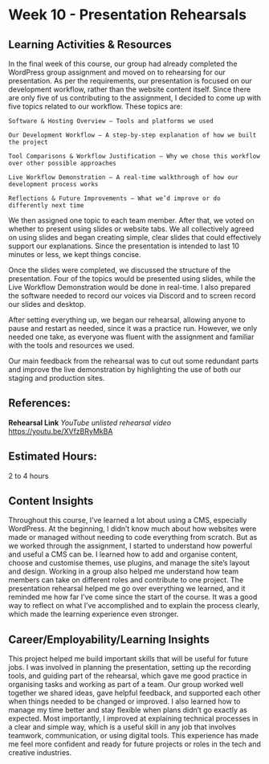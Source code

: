 # **Week 10 - Presentation Rehearsals**

## **Learning Activities & Resources**

In the final week of this course, our group had already completed the WordPress group assignment and moved on to rehearsing for our presentation. As per the requirements, our presentation is focused on our development workflow, rather than the website content itself. Since there are only five of us contributing to the assignment, I decided to come up with five topics related to our workflow. These topics are:

    Software & Hosting Overview – Tools and platforms we used

    Our Development Workflow – A step-by-step explanation of how we built the project

    Tool Comparisons & Workflow Justification – Why we chose this workflow over other possible approaches

    Live Workflow Demonstration – A real-time walkthrough of how our development process works

    Reflections & Future Improvements – What we’d improve or do differently next time

We then assigned one topic to each team member. After that, we voted on whether to present using slides or website tabs. We all collectively agreed on using slides and began creating simple, clear slides that could effectively support our explanations. Since the presentation is intended to last 10 minutes or less, we kept things concise.

Once the slides were completed, we discussed the structure of the presentation. Four of the topics would be presented using slides, while the Live Workflow Demonstration would be done in real-time. I also prepared the software needed to record our voices via Discord and to screen record our slides and desktop.

After setting everything up, we began our rehearsal, allowing anyone to pause and restart as needed, since it was a practice run. However, we only needed one take, as everyone was fluent with the assignment and familiar with the tools and resources we used.

Our main feedback from the rehearsal was to cut out some redundant parts and improve the live demonstration by highlighting the use of both our staging and production sites.

## **References:**

**Rehearsal Link**
*YouTube unlisted rehearsal video*
https://youtu.be/XVfzBRyMkBA

## **Estimated Hours:**

2 to 4 hours

## **Content Insights**

Throughout this course, I’ve learned a lot about using a CMS, especially WordPress. At the beginning, I didn’t know much about how websites were made or managed without needing to code everything from scratch. But as we worked through the assignment, I started to understand how powerful and useful a CMS can be. I learned how to add and organise content, choose and customise themes, use plugins, and manage the site’s layout and design. Working in a group also helped me understand how team members can take on different roles and contribute to one project. The presentation rehearsal helped me go over everything we learned, and it reminded me how far I’ve come since the start of the course. It was a good way to reflect on what I’ve accomplished and to explain the process clearly, which made the learning experience even stronger.

## **Career/Employability/Learning Insights**

This project helped me build important skills that will be useful for future jobs. I was involved in planning the presentation, setting up the recording tools, and guiding part of the rehearsal, which gave me good practice in organising tasks and working as part of a team. Our group worked well together we shared ideas, gave helpful feedback, and supported each other when things needed to be changed or improved. I also learned how to manage my time better and stay flexible when plans didn’t go exactly as expected. Most importantly, I improved at explaining technical processes in a clear and simple way, which is a useful skill in any job that involves teamwork, communication, or using digital tools. This experience has made me feel more confident and ready for future projects or roles in the tech and creative industries.